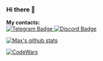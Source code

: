 ### Hi there 👋
<p>
  <b>My contacts:</b>
  <br/>
  <a href="https://t.me/max_98763">
    <img src="https://img.shields.io/badge/Telegram-2CA5E0?style=for-the-badge&logo=telegram&logoColor=white" alt="Telegram Badge">
  </a>
  <a href="https://discordapp.com/users/421308883311788032/">
    <img src="https://img.shields.io/badge/Discord-7289DA?style=for-the-badge&logo=discord&logoColor=white" alt="Discord Badge">
  </a>
</p>

[![Max's github stats](https://github-readme-stats.vercel.app/api/top-langs/?username=Max-ghub&layout=compact&bg_color=303133&text_color=E8E8DC&title_color=E8E8DC&hide_border=true)](https://github.com/Max-ghub)

[![CodeWars](https://www.codewars.com/users/M%D0%B0x/badges/large)](https://www.codewars.com/users/M%D0%B0x/completed_solutions)
